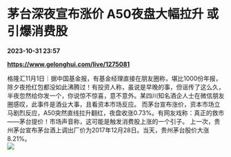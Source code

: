 # 茅台深夜宣布涨价 A50夜盘大幅拉升 或引爆消费股

**2023-10-31 23:57**

**https://www.gelonghui.com/live/1275081**

格隆汇11月1日｜据中国基金报，有基金经理直接在朋友圈称，堪比1000份年报，除夕夜抢红包都没如此沸腾过！有投资人称，虽说是早晚的事，但谣传了这么久，半夜忽然给你发一个，你说惊不惊喜，意不意外。某四川知名酒企人士在微信朋友圈感叹，此事件是酒业大事，且看资本市场反应。 而茅台宣布涨价，资本市场立马剧烈反应，A50突然直线拉升翻红，夜盘收涨0.73%。有网友戏称：真正的救市——茅台提价！市场声音称，这可能是触发消费股上涨的一个引子。 上一次，贵州茅台宣布茅台酒上调出厂价为2017年12月28日。当天，贵州茅台股价大涨8.21%。  
![](https://img5.gelonghui.com/live/08131-a036d596-3c5f-41bb-bc2e-81e74214a422.png)